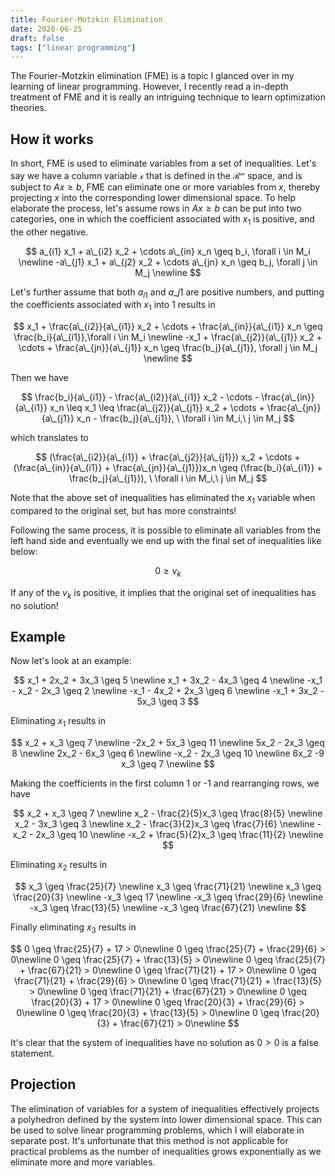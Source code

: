 ```yaml
---
title: Fourier-Motzkin Elimination
date: 2020-06-25
draft: false
tags: ["linear programming"]
---
```


The Fourier-Motzkin elimination (FME) is a topic I glanced over in my learning of linear programming.
However, I recently read a in-depth treatment of FME and it is really an intriguing technique to learn optimization theories.

## How it works

In short, FME is used to eliminate variables from a set of inequalities.
Let's say we have a column variable $\mathcal{x}$ that is defined in the $\mathcal{R^n}$ space, and is subject to $Ax \ge b$, FME can eliminate one or more variables from $x$, thereby projecting $x$ into the corresponding lower dimensional space.
To help elaborate the process, let's assume rows in $Ax \ge b$ can be put into two categories, one in which the coefficient associated with $x_1$ is positive, and the other negative.

$$
  a_{i1} x_1 + a\_{i2} x_2 + \cdots a\_{in} x_n \geq b_i, \forall i \in M_i \newline
  -a\_{j1} x_1 + a\_{j2} x_2 + \cdots a\_{jn} x_n \geq b_j, \forall j \in M_j \newline
$$

Let's further assume that both $a_{i1}$ and $a\_{j1}$ are positive numbers, and putting the coefficients associated with $x_1$ into 1 results in

$$
  x_1 + \frac{a\_{i2}}{a\_{i1}} x_2 + \cdots + \frac{a\_{in}}{a\_{i1}} x_n \geq \frac{b_i}{a\_{i1}},\forall i \in M_i \newline
  -x_1 + \frac{a\_{j2}}{a\_{j1}} x_2 + \cdots + \frac{a\_{jn}}{a\_{j1}} x_n \geq \frac{b_j}{a\_{j1}}, \forall j \in M_j \newline
$$

Then we have

$$
\frac{b_i}{a\_{i1}} - \frac{a\_{i2}}{a\_{i1}} x_2 - \cdots - \frac{a\_{in}}{a\_{i1}} x_n \leq x_1 \leq
\frac{a\_{j2}}{a\_{j1}} x_2 + \cdots + \frac{a\_{jn}}{a\_{j1}} x_n - \frac{b_j}{a\_{j1}}, \ \forall i \in M_i,\  j \in M_j
$$

which translates to

$$
(\frac{a\_{i2}}{a\_{i1}} + \frac{a\_{j2}}{a\_{j1}}) x_2 + \cdots + (\frac{a\_{in}}{a\_{i1}} + \frac{a\_{jn}}{a\_{j1}})x_n \geq (\frac{b_i}{a\_{i1}} + \frac{b_j}{a\_{j1}}), \ \forall i \in M_i,\  j \in M_j
$$

Note that the above set of inequalities has eliminated the $x_1$ variable when compared to the original set, but has more constraints!

Following the same process, it is possible to eliminate all variables from the left hand side and eventually we end up with the final set of inequalities like below:

$$
0 \geq v_k
$$

If any of the $v_k$ is positive, it implies that the original set of inequalities has no solution!

## Example

Now let's look at an example:

$$
x_1 + 2x_2 + 3x_3 \geq 5 \newline
x_1 + 3x_2 - 4x_3 \geq 4 \newline
-x_1 - x_2 - 2x_3 \geq 2 \newline
-x_1 - 4x_2 + 2x_3 \geq 6 \newline
-x_1 + 3x_2 - 5x_3 \geq 3
$$

Eliminating $x_1$ results in

$$
x_2 + x_3 \geq 7 \newline
-2x_2 + 5x_3 \geq 11 \newline
5x_2 - 2x_3 \geq 8 \newline
2x_2 - 6x_3 \geq 6 \newline
-x_2 - 2x_3 \geq 10 \newline
6x_2 -9 x_3 \geq 7 \newline
$$

Making the coefficients in the first column 1 or -1 and rearranging rows, we  have

$$
x_2 + x_3 \geq 7 \newline
x_2 - \frac{2}{5}x_3 \geq \frac{8}{5} \newline
x_2 - 3x_3 \geq 3 \newline
x_2 - \frac{3}{2}x_3 \geq \frac{7}{6} \newline
-x_2 - 2x_3 \geq 10 \newline
-x_2 + \frac{5}{2}x_3 \geq \frac{11}{2} \newline
$$

Eliminating $x_2$ results in

$$
x_3 \geq \frac{25}{7} \newline
x_3 \geq \frac{71}{21} \newline
x_3 \geq \frac{20}{3} \newline
-x_3 \geq 17 \newline
-x_3 \geq \frac{29}{6} \newline
-x_3 \geq \frac{13}{5} \newline
-x_3 \geq \frac{67}{21} \newline
$$

Finally eliminating $x_3$ results in

$$
0 \geq \frac{25}{7} + 17 > 0\newline
0 \geq \frac{25}{7} + \frac{29}{6} > 0\newline
0 \geq \frac{25}{7} + \frac{13}{5}  > 0\newline
0 \geq \frac{25}{7} + \frac{67}{21}  > 0\newline
0 \geq \frac{71}{21} + 17  > 0\newline
0 \geq \frac{71}{21} + \frac{29}{6} > 0\newline
0 \geq \frac{71}{21} + \frac{13}{5} > 0\newline
0 \geq \frac{71}{21} + \frac{67}{21} > 0\newline
0 \geq \frac{20}{3} + 17 > 0\newline
0 \geq \frac{20}{3} + \frac{29}{6} > 0\newline
0 \geq \frac{20}{3} + \frac{13}{5} > 0\newline
0 \geq \frac{20}{3} + \frac{67}{21} > 0\newline
$$

It's clear that the system of inequalities have no solution as $0 > 0$ is a false statement.

## Projection

The elimination of variables for a system of inequalities effectively projects a polyhedron defined by the system into lower dimensional space.
This can be used to solve linear programming problems, which I will elaborate in separate post.
It's unfortunate that this method is not applicable for practical problems as the number of inequalities grows exponentially as we eliminate more and more variables.
